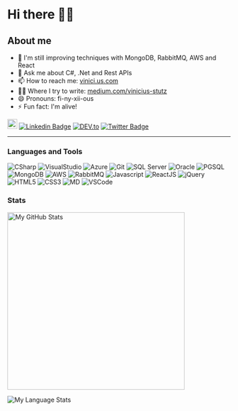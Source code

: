 # Hi there 🖖🏻

<!--
**vinicius-stutz/vinicius-stutz** is a ✨ _special_ ✨ repository because its `README.md` (this file) appears on your GitHub profile.
-->

## About me
- 🌱 I'm still improving techniques with MongoDB, RabbitMQ, AWS and React
- 💬 Ask me about C#, .Net and Rest APIs
- 📫 How to reach me: [vinici.us.com](https://www.vinici.us.com/)
- ✍🏻 Where I try to write: [medium.com/vinicius-stutz](https://medium.com/vinicius-stutz)
- 😄 Pronouns: fi-ny-xii-ous
- ⚡ Fun fact: I'm alive!

[<img src="https://img.shields.io/github/followers/vinicius-stutz?label=follow&style=social" height="22" title="Siga-me!" />](https://github.com/vinicius-stutz)
[![Linkedin Badge](https://img.shields.io/badge/-LinkedIn-blue?style=flat-square&logo=Linkedin&logoColor=white&link=https://www.linkedin.com/in/viniciusstutz/)](https://www.linkedin.com/in/viniciusstutz/)
<a href="https://dev.to/stutz" target="_blank"><img src="https://img.shields.io/badge/DEV-2D476A.svg?&style=flat-square&logo=DEV.to&logoColor=white" alt="DEV.to"></a>
[![Twitter Badge](https://img.shields.io/badge/-Twitter-1ca0f1?style=flat-square&labelColor=1ca0f1&logo=twitter&logoColor=white&link=https://x.com/vinicius_stutz)](https://twitter.com/vinicius_stutz)

---

### Languages and Tools

![CSharp](https://img.shields.io/badge/C%23-512BD4?style=for-the-badge&logo=.net&logoColor=white) ![VisualStudio](https://img.shields.io/badge/Visual_Studio-5C2D91?style=for-the-badge&logo=VisualStudio&logoColor=white) ![Azure](https://img.shields.io/badge/Azure_DevOps-0078D7?style=for-the-badge&logo=azuredevops&logoColor=white) ![Git](https://img.shields.io/badge/Git-E84D31?style=for-the-badge&logo=git&logoColor=white)  ![SQL Server](https://img.shields.io/badge/SQL_Server-407AFC?style=for-the-badge&logo=microsoftsqlserver&logoColor=white) ![Oracle](https://img.shields.io/badge/Oracle-red?style=for-the-badge&logo=oracle&logoColor=white) ![PGSQL](https://img.shields.io/badge/PostgreSQL-336791?style=for-the-badge&logo=postgresql&logoColor=white) ![MongoDB](https://img.shields.io/badge/MongoDB-47A248?style=for-the-badge&logo=MongoDB&logoColor=white) ![AWS](https://img.shields.io/badge/AWS-232F3E?style=for-the-badge&logo=amazonaws&logoColor=white) ![RabbitMQ](https://img.shields.io/badge/Rabbit_MQ-FF6600?style=for-the-badge&logo=rabbitmq&logoColor=white) ![Javascript](https://img.shields.io/badge/JavaScript-F7DF1E?style=for-the-badge&logo=javascript&logoColor=black) ![ReactJS](https://img.shields.io/badge/React-61DAFB?style=for-the-badge&logo=react&logoColor=black) ![jQuery](https://img.shields.io/badge/jQuery-0769AD?style=for-the-badge&logo=jquery&logoColor=white) ![HTML5](https://img.shields.io/badge/HTML-E34F26?style=for-the-badge&logo=html5&logoColor=white) ![CSS3](https://img.shields.io/badge/css-1572B6?style=for-the-badge&logo=css3&logoColor=white) ![MD](https://img.shields.io/badge/Markdown-000000?style=for-the-badge&logo=markdown&logoColor=white) ![VSCode](https://img.shields.io/badge/VS_Code-007ACC?style=for-the-badge&logo=VisualStudioCode&logoColor=white)

### Stats
<img title="My GitHub Stats" heigth="300" width="400" src="https://github-readme-stats.vercel.app/api?username=vinicius-stutz&hide=issues&count_private=true&text_color=adbac7&icon_color=9b74c7&title_color=9b74c7&bg_color=22272e&show_icons=true&custom_title=My+GitHub+Stats"
/>

<img src="https://github-readme-stats.vercel.app/api/top-langs/?username=vinicius-stutz&hide_border=false&hide=typescript&layout=compact&bg_color=22272e&title_color=9b74c7&text_color=adbac7" alt="My Language Stats" />
